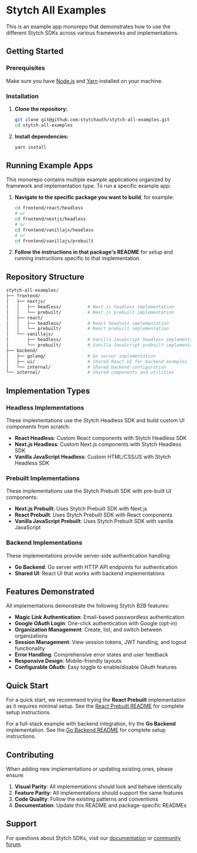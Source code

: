 # Stytch All Examples

This is an example app monorepo that demonstrates how to use the different Stytch SDKs across various frameworks and implementations.

## Getting Started

### Prerequisites

Make sure you have [Node.js](https://nodejs.org/) and [Yarn](https://yarnpkg.com/) installed on your machine.

### Installation

1. **Clone the repository:**

   ```bash
   git clone git@github.com:stytchauth/stytch-all-examples.git
   cd stytch-all-examples
   ```

2. **Install dependencies:**
   ```bash
   yarn install
   ```

## Running Example Apps

This monorepo contains multiple example applications organized by framework and implementation type. To run a specific example app:

1. **Navigate to the specific package you want to build**, for example:

   ```bash
   cd frontend/react/headless
   # or
   cd frontend/nextjs/headless
   # or
   cd frontend/vanillajs/headless
   # or
   cd frontend/vanillajs/prebuilt
   ```

2. **Follow the instructions in that package's README** for setup and running instructions specific to that implementation.

## Repository Structure

```bash
stytch-all-examples/
├── frontend/
│   ├── nextjs/
│   │   ├── headless/          # Next.js headless implementation
│   │   └── prebuilt/          # Next.js prebuilt implementation
│   ├── react/
│   │   ├── headless/          # React headless implementation
│   │   └── prebuilt/          # React prebuilt implementation
│   └── vanillajs/
│       ├── headless/          # Vanilla JavaScript headless implementation
│       └── prebuilt/          # Vanilla JavaScript prebuilt implementation
├── backend/
│   ├── golang/                # Go server implementation
│   ├── ui/                    # Shared React UI for backend examples
│   └── internal/              # Shared backend configuration
└── internal/                  # Shared components and utilities
```

## Implementation Types

### Headless Implementations

These implementations use the Stytch Headless SDK and build custom UI components from scratch:

- **React Headless**: Custom React components with Stytch Headless SDK
- **Next.js Headless**: Custom Next.js components with Stytch Headless SDK
- **Vanilla JavaScript Headless**: Custom HTML/CSS/JS with Stytch Headless SDK

### Prebuilt Implementations

These implementations use the Stytch Prebuilt SDK with pre-built UI components:

- **Next.js Prebuilt**: Uses Stytch Prebuilt SDK with Next.js
- **React Prebuilt**: Uses Stytch Prebuilt SDK with React components
- **Vanilla JavaScript Prebuilt**: Uses Stytch Prebuilt SDK with vanilla JavaScript

### Backend Implementations

These implementations provide server-side authentication handling:

- **Go Backend**: Go server with HTTP API endpoints for authentication
- **Shared UI**: React UI that works with backend implementations

## Features Demonstrated

All implementations demonstrate the following Stytch B2B features:

- **Magic Link Authentication**: Email-based passwordless authentication
- **Google OAuth Login**: One-click authentication with Google (opt-in)
- **Organization Management**: Create, list, and switch between organizations
- **Session Management**: View session tokens, JWT handling, and logout functionality
- **Error Handling**: Comprehensive error states and user feedback
- **Responsive Design**: Mobile-friendly layouts
- **Configurable OAuth**: Easy toggle to enable/disable OAuth features

## Quick Start

For a quick start, we recommend trying the **React Prebuilt** implementation as it requires minimal setup. See the [React Prebuilt README](frontend/react/prebuilt/README.md) for complete setup instructions.

For a full-stack example with backend integration, try the **Go Backend** implementation. See the [Go Backend README](backend/golang/README.md) for complete setup instructions.

## Contributing

When adding new implementations or updating existing ones, please ensure:

1. **Visual Parity**: All implementations should look and behave identically
2. **Feature Parity**: All implementations should support the same features
3. **Code Quality**: Follow the existing patterns and conventions
4. **Documentation**: Update this README and package-specific READMEs

## Support

For questions about Stytch SDKs, visit our [documentation](https://stytch.com/docs) or [community forum](https://community.stytch.com/).

